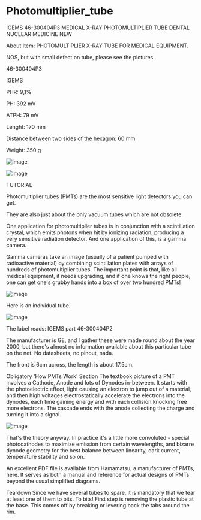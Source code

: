 # Photomultiplier_tube

IGEMS 46-300404P3 MEDICAL X-RAY PHOTOMULTIPLIER TUBE DENTAL NUCLEAR MEDICINE NEW

About Item: PHOTOMULTIPLIER X-RAY TUBE FOR MEDICAL EQUIPMENT.

NOS, but with small defect on tube, please see the pictures.


46-300404P3

IGEMS

PHR: 9,1%

PH: 392 mV

ATPH: 79 mV

Lenght: 170 mm

Distance between two sides of the hexagon: 60 mm

Weight: 350 g


![image](https://github.com/user-attachments/assets/8a77d18f-74f7-4865-ad33-7379dc1ce5e7)

![image](https://github.com/user-attachments/assets/926afa8f-7c64-4d49-93a7-d97e2d77ef5c)




TUTORIAL

Photomultiplier tubes (PMTs) are the most sensitive light detectors you can get.

They are also just about the only vacuum tubes which are not obsolete.

One application for photomultiplier tubes is in conjunction with a scintillation crystal, which emits photons when hit by ionizing radiation, producing a very sensitive radiation detector. And one application of this, is a gamma camera.

Gamma cameras take an image (usually of a patient pumped with radioactive material) by combining scintillation plates with arrays of hundreds of photomultiplier tubes. The important point is that, like all medical equipment, it needs upgrading, and if one knows the right people, one can get one's grubby hands into a box of over two hundred PMTs!


![image](https://github.com/user-attachments/assets/657f8937-d236-47ac-9b23-800188171dd8)

Here is an individual tube.

![image](https://github.com/user-attachments/assets/5e4084e1-0c7e-40b4-9a28-170230db98e5)

The label reads: IGEMS part 46-300404P2

The manufacturer is GE, and I gather these were made round about the year 2000, but there's almost no information available about this particular tube on the net. No datasheets, no pinout, nada.

The front is 6cm across, the length is about 17.5cm.


Obligatory 'How PMTs Work' Section
The textbook picture of a PMT involves a Cathode, Anode and lots of Dynodes in-between. It starts with the photoelectric effect, light causing an electron to jump out of a material, and then high voltages electrostatically accelerate the electrons into the dynodes, each time gaining energy and with each collision knocking free more electrons. The cascade ends with the anode collecting the charge and turning it into a signal.

![image](https://github.com/user-attachments/assets/8714bf49-896a-4a76-9c53-576c1ebe6922)

That's the theory anyway. In practice it's a little more convoluted - special photocathodes to maximize emission from certain wavelengths, and bizarre dynode geometry for the best balance between linearity, dark current, temperature stability and so on.

An excellent PDF file is available from Hamamatsu, a manufacturer of PMTs, here. It serves as both a manual and reference for actual designs of PMTs beyond the usual simplified diagrams.



Teardown
Since we have several tubes to spare, it is mandatory that we tear at least one of them to bits. To bits!
First step is removing the plastic tube at the base. This comes off by breaking or levering back the tabs around the rim.


